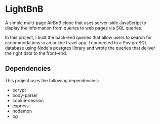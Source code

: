 # LightBnB
A simple multi-page AirBnB clone that uses server-side JavaScript to display the information from queries to web pages via SQL queries.

In this project, I built the back-end queries that allow users to search for accommodations in an online travel app. I connected to a PostgreSQL database using Node's postgres library and wrote the queries that deliver the right data to the front-end.

## Dependencies
This project uses the following dependencies:
* bcrypt
* body-parser
* cookie-session
* express
* nodemon
* pg
